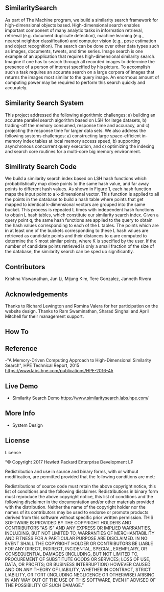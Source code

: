 ## SimilaritySearch
As part of The Machine program, we build a similarity search framework for high-dimensional objects based.  High-dimensional search enables important component of many analytic tasks in information retrieval, retrieval (e.g. document duplicate detection), machine learning (e.g., nearest neighbor classification) and computer vision (e.g., pose estimation and object recognition). The search can be done over other data types such as images, documents, tweets, and time series. 
Image search is one example of an application that requires high-dimensional similarity search. Imagine if one has to search through all recorded images to determine the presence of a person of interest specified by his picture. To accomplish such a task requires an accurate search on a large corpora of images that returns the images most similar to the query image. An enormous amount of computing power may be required to perform this search quickly and accurately.

## Similarity Search System
This project addressed the following algorithmic challenges: a) building an accurate parallel search algorithm based on LSH for large datasets, b) trading-off the memory consumed, response time and accuracy, and c) projecting the response time for larger data sets. We also address the following systems challenges: a) constructing large space-efficient in-memory index tables at local memory access speed, b) supporting asynchronous concurrent query execution, and c) optimizing the indexing and search core routines for a multi-core big memory environment.

## Similiraty Search Code
We build a similarity search index based on LSH hash functions which probabilistically map close points to the same hash value, and far away points to different hash values. As shown in Figure 1, each hash function maps the input point to a k-dimensional vector. This function is applied to all the points in the database to build a hash table where points that get mapped to identical k-dimensional vectors are grouped into the same bucket. This process is repeated L times with independent hash functions to obtain L hash tables, which constitute our similarity search index. Given a query point q, the same hash functions are applied to the query to obtain the hash values corresponding to each of the L tables. The points which are in at least one of the buckets corresponding to these L hash values are retrieved as candidate points and their distances to q are computed to determine the K most similar points, where K is specified by the user. If the number of candidate points retrieved is only a small fraction of the size of the database, the similarity search can be sped up significantly. 

## Contributors
Krishna Viswanathan, Jun Li, Mijung Kim, Tere Gonzalez, Janneth Rivera

## Acknowledgements
Thanks to Richard Lewington and Romina Valera for her participation on the website design. Thanks to Ram Swaminathan, Sharad Singhal and April Mitchell for their management support.

## How To

## Reference
-"A Memory-Driven Computing Approach to High-Dimensional Similarity Search", HPE Technical Report, 2015 https://www.labs.hpe.com/publications/HPE-2016-45

## Live Demo
- Similarity Search Demo https://www.similaritysearch.labs.hpe.com/

## More Info
- System Design

## License
License

“© Copyright 2017 Hewlett Packard Enterprise Development LP

Redistribution and use in source and binary forms, with or without modification, are permitted provided that the following conditions are met:

Redistributions of source code must retain the above copyright notice, this list of conditions and the following disclaimer.
Redistributions in binary form must reproduce the above copyright notice, this list of conditions and the following disclaimer in the documentation and/or other materials provided with the distribution.
Neither the name of the copyright holder nor the names of its contributors may be used to endorse or promote products derived from this software without specific prior written permission. THIS SOFTWARE IS PROVIDED BY THE COPYRIGHT HOLDERS AND CONTRIBUTORS "AS IS" AND ANY EXPRESS OR IMPLIED WARRANTIES, INCLUDING, BUT NOT LIMITED TO, WARRANTIES OF MERCHANTABILITY AND FITNESS FOR A PARTICULAR PURPOSE ARE DISCLAIMED. IN NO EVENT SHALL THE COPYRIGHT HOLDER OR CONTRIBUTORS BE LIABLE FOR ANY DIRECT, INDIRECT, INCIDENTAL, SPECIAL, EXEMPLARY, OR CONSEQUENTIAL DAMAGES (INCLUDING, BUT NOT LIMITED TO, PROCUREMENT OF SUBSTITUTE GOODS OR SERVICES; LOSS OF USE, DATA, OR PROFITS; OR BUSINESS INTERRUPTION) HOWEVER CAUSED AND ON ANY THEORY OF LIABILITY, WHETHER IN CONTRACT, STRICT LIABILITY, OR TORT (INCLUDING NEGLIGENCE OR OTHERWISE) ARISING IN ANY WAY OUT OF THE USE OF THIS SOFTWARE, EVEN IF ADVISED OF THE POSSIBILITY OF SUCH DAMAGE.”
